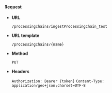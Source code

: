 #### Request

* **URL**

  `/processingchains/ingestProcessingChain_test`

* **URL template**

  `/processingchains/{name}`

* **Method**

  `PUT`

* **Headers**

  `Authorization: Bearer {token}`
  `Content-Type: application/geo+json;charset=UTF-8`
